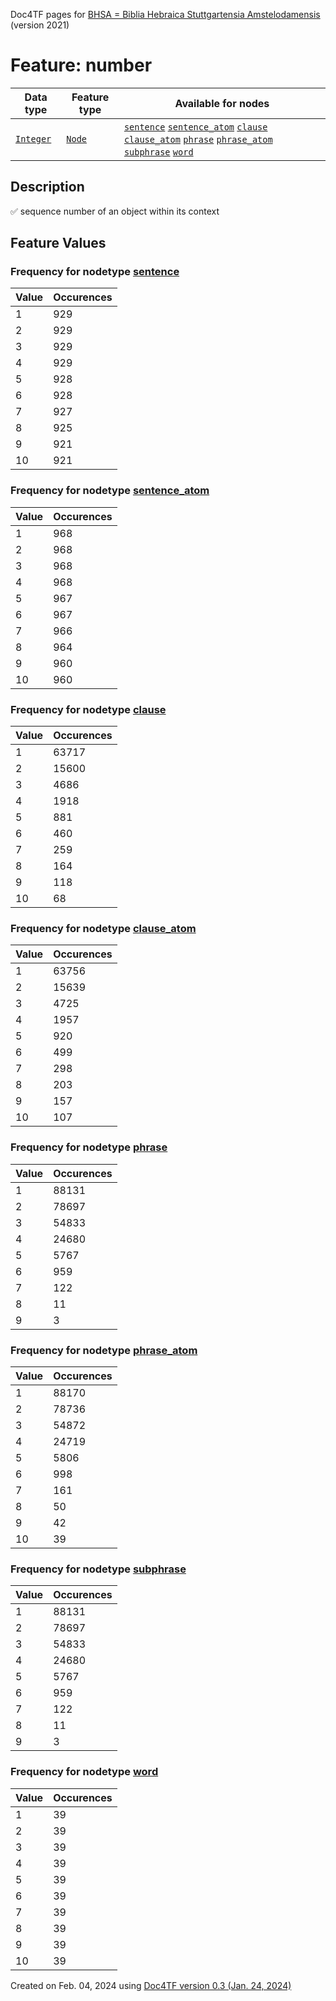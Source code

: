 Doc4TF pages for [BHSA = Biblia Hebraica Stuttgartensia Amstelodamensis](https://github.com/etcbc/BHSA/tree/master/tf) (version 2021)
# Feature: number
Data type|Feature type|Available for nodes
---|---|---
[`Integer`](featurebydatatype.md#integer)|[`Node`](featurebytype.md#node)| [`sentence`](featurebynodetype.md#sentence)  [`sentence_atom`](featurebynodetype.md#sentence_atom)  [`clause`](featurebynodetype.md#clause)  [`clause_atom`](featurebynodetype.md#clause_atom)  [`phrase`](featurebynodetype.md#phrase)  [`phrase_atom`](featurebynodetype.md#phrase_atom)  [`subphrase`](featurebynodetype.md#subphrase)  [`word`](featurebynodetype.md#word) 
## Description
✅ sequence number of an object within its context
## Feature Values
### Frequency for nodetype [sentence](featurebynodetype.md#sentence)
Value|Occurences
---|---
1|929
2|929
3|929
4|929
5|928
6|928
7|927
8|925
9|921
10|921
### Frequency for nodetype [sentence_atom](featurebynodetype.md#sentence_atom)
Value|Occurences
---|---
1|968
2|968
3|968
4|968
5|967
6|967
7|966
8|964
9|960
10|960
### Frequency for nodetype [clause](featurebynodetype.md#clause)
Value|Occurences
---|---
1|63717
2|15600
3|4686
4|1918
5|881
6|460
7|259
8|164
9|118
10|68
### Frequency for nodetype [clause_atom](featurebynodetype.md#clause_atom)
Value|Occurences
---|---
1|63756
2|15639
3|4725
4|1957
5|920
6|499
7|298
8|203
9|157
10|107
### Frequency for nodetype [phrase](featurebynodetype.md#phrase)
Value|Occurences
---|---
1|88131
2|78697
3|54833
4|24680
5|5767
6|959
7|122
8|11
9|3
### Frequency for nodetype [phrase_atom](featurebynodetype.md#phrase_atom)
Value|Occurences
---|---
1|88170
2|78736
3|54872
4|24719
5|5806
6|998
7|161
8|50
9|42
10|39
### Frequency for nodetype [subphrase](featurebynodetype.md#subphrase)
Value|Occurences
---|---
1|88131
2|78697
3|54833
4|24680
5|5767
6|959
7|122
8|11
9|3
### Frequency for nodetype [word](featurebynodetype.md#word)
Value|Occurences
---|---
1|39
2|39
3|39
4|39
5|39
6|39
7|39
8|39
9|39
10|39
 

Created on Feb. 04, 2024 using [Doc4TF  version 0.3 (Jan. 24, 2024)](https://github.com/tonyjurg/Doc4TF) 